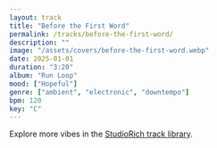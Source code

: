 ```yaml
---
layout: track
title: "Before the First Word"
permalink: /tracks/before-the-first-word/
description: ""
image: "/assets/covers/before-the-first-word.webp"
date: 2025-01-01
duration: "3:20"
album: "Run Loop"
mood: ["Hopeful"]
genre: ["ambient", "electronic", "downtempo"]
bpm: 120
key: "C"
---
```


Explore more vibes in the [StudioRich track library](/tracks/).
